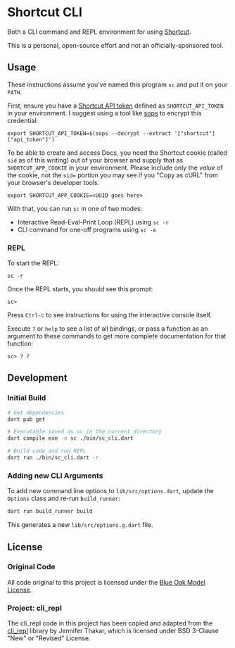 # Shortcut CLI

Both a CLI command and REPL environment for using [Shortcut](https://shortcut.com).

This is a personal, open-source effort and not an officially-sponsored tool.

## Usage

These instructions assume you've named this program `sc` and put it on your `PATH`.

First, ensure you have a [Shortcut API token](https://app.shortcut.com/internal/settings/account/api-tokens) defined as `SHORTCUT_API_TOKEN` in your environment. I suggest using a tool like [sops](https://github.com/mozilla/sops) to encrypt this credential:

```shell
export SHORTCUT_API_TOKEN=$(sops --decrypt --extract '["shortcut"]["api_token"]')
```

To be able to create and access Docs, you need the Shortcut cookie (called `sid` as of this writing) out of your browser and supply that as `SHORTCUT_APP_COOKIE` in your environment. Please include only the _value_ of the cookie, not the `sid=` portion you may see if you "Copy as cURL" from your browser's developer tools.

```shell
export SHORTCUT_APP_COOKIE=<UUID goes here>
```

With that, you can run `sc` in one of two modes:

* Interactive Read-Eval-Print Loop (REPL) using `sc -r`
* CLI command for one-off programs using `sc -e`

### REPL

To start the REPL:

```
sc -r
```

Once the REPL starts, you should see this prompt:

```
sc>
```

Press `Ctrl-c` to see instructions for using the interactive console itself.

Execute `?` or `help` to see a list of all bindings, or pass a function as an argument to these commands to get more complete documentation for that function:

```
sc> ? ?
```

## Development

### Initial Build

```bash
# Get dependencies
dart pub get

# Executable saved as sc in the current directory
dart compile exe -o sc ./bin/sc_cli.dart

# Build code and run REPL
dart run ./bin/sc_cli.dart -r
```

### Adding new CLI Arguments

To add new command line options to `lib/src/options.dart`, update the `Options`
class and re-run `build_runner`:

```bash
dart run build_runner build
```

This generates a new `lib/src/options.g.dart` file.

## License

### Original Code

All code original to this project is licensed under the [Blue Oak Model License](https://blueoakcouncil.org/license/1.0.0).

### Project: cli\_repl

The cli\_repl code in this project has been copied and adapted from the [cli_repl](https://github.com/jathak/cli_repl) library by Jennifer Thakar, which is licensed under BSD 3-Clause "New" or "Revised" License.
